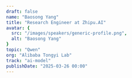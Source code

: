 ```yaml
---
draft: false
name: "Baosong Yang"
title: "Research Engineer at Zhipu.AI"
avatar: {
  src: "/images/speakers/generic-profile.png",
  alt: "Baosong Yang"
}
topic: "Qwen"
org: "Alibaba Tongyi Lab"
track: "ai-model"
publishDate: "2025-03-26 00:00"
---
```

